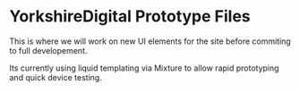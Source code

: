 YorkshireDigital Prototype Files
======================

This is where we will work on new UI elements for the site before commiting to full developement.

Its currently using liquid templating via Mixture to allow rapid prototyping and quick device testing.

